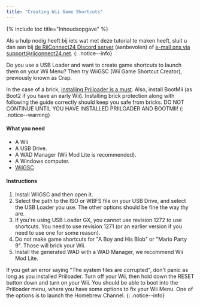 ```yaml
---
title: "Creating Wii Game Shortcuts"
---
```


{% include toc title="Inhoudsopgave" %}

Als u hulp nodig heeft bij iets wat met deze tutorial te maken heeft, sluit u dan aan bij [de RiiConnect24 Discord server](https://discord.gg/b4Y7jfD) (aanbevolen) of [e-mail ons via support@riiconnect24.net](mailto:support@riiconnect24.net).
{: .notice--info}

Do you use a USB Loader and want to create game shortcuts to launch them on your Wii Menu? Then try WiiGSC (Wii Game Shortcut Creator), previously known as Crap.

In the case of a brick, [installing Priiloader is a must](/priiloader). Also, install BootMii (as Boot2 if you have an early Wii). Installing brick protection along with following the guide correctly should keep you safe from bricks. DO NOT CONTINUE UNTIL YOU HAVE INSTALLED PRIILOADER AND BOOTMII!
{: .notice--warning}

#### What you need

* A Wii
* A USB Drive.
* A WAD Manager (Wii Mod Lite is recommended).
* A Windows computer.
* [WiiGSC](https://wiidatabase.de/downloads/pc-tools/wiigsc-ehemals-crap/)

#### Instructions

1. Install WiiGSC and then open it.
2. Select the path to the ISO or WBFS file on your USB Drive, and select the USB Loader you use. The other options should be fine the way thy are.
3. If you're using USB Loader GX, you cannot use revision 1272 to use shortcuts. You need to use revision 1271 (or an earlier version if you need to use one for some reason).
4. Do not make game shortcuts for "A Boy and His Blob" or "Mario Party 9". Those will brick your Wii.
5. Install the generated WAD with a WAD Manager, we recommend Wii Mod Lite.

If you get an error saying "The system files are corrupted", don't panic as long as you installed Priiloader. Turn off your Wii, then hold down the RESET button down and turn on your Wii. You should be able to boot into the Priiloader menu, where you have some options to fix your Wii Menu. One of the options is to launch the Homebrew Channel.
{: .notice--info}
